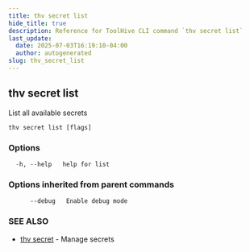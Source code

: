 ```yaml
---
title: thv secret list
hide_title: true
description: Reference for ToolHive CLI command `thv secret list`
last_update:
  date: 2025-07-03T16:19:10-04:00
  author: autogenerated
slug: thv_secret_list
---
```


## thv secret list

List all available secrets

```
thv secret list [flags]
```

### Options

```
  -h, --help   help for list
```

### Options inherited from parent commands

```
      --debug   Enable debug mode
```

### SEE ALSO

* [thv secret](thv_secret.md)	 - Manage secrets

